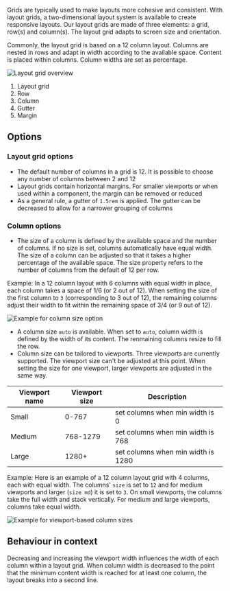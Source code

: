 Grids are typically used to make layouts more cohesive and consistent. With layout grids, a two-dimensional layout system is available to create responsive layouts. Our layout grids are made of three elements: a grid, row(s) and column(s). The layout grid adapts to screen size and orientation.

Commonly, the layout grid is based on a 12 column layout. Columns are nested in rows and adapt in width according to the available space. Content is placed within columns. Column widths are set as percentage.

![Layout grid overview](https://www.figma.com/file/wEptRgAezDU1z80Cn3eZ0o/iX-Pattern-Illustrations?type=design&node-id=800%3A2637&mode=design&t=R26qUrZCUTY2iIxG-1)
1. Layout grid
2. Row
3. Column
4. Gutter
5. Margin

## Options
### Layout grid options
- The default number of columns in a grid is 12. It is possible to choose any number of columns between 2 and 12
- Layout grids contain horizontal margins. For smaller viewports or when used within a component, the margin can be removed or reduced
- As a general rule, a gutter of ``1.5rem`` is applied. The gutter can be decreased to allow for a narrower grouping of columns

### Column options
- The size of a column is defined by the available space and the number of columns. If no size is set, columns automatically have equal width. The size of a column can be adjusted so that it takes a higher percentage of the available space. The size property refers to the number of columns from the default of 12 per row.

Example: In a 12 column layout with 6 columns with equal width in place, each column takes a space of 1/6 (or 2 out of 12). When setting the size of the first column to ``3`` (corresponding to 3 out of 12), the remaining columns adjust their width to fit within the remaining space of 3/4 (or 9 out of 12). 

![Example for column size option](https://www.figma.com/file/wEptRgAezDU1z80Cn3eZ0o/iX-Pattern-Illustrations?type=design&node-id=796%3A3&mode=design&t=R26qUrZCUTY2iIxG-1)

- A column size ``auto`` is available. When set to ``auto``, column width is defined by the width of its content. The renmaining columns resize to fill the row.
- Column size can be tailored to viewports. Three viewports are currently supported. The viewport size can't be adjusted at this point. When setting the size for one viewport, larger viewports are adjusted in the same way.

| Viewport name              | Viewport size                     | Description                                 |
| -------------------------- | --------------------------------- |-------------------------------------------- |
| Small                      | 0-767                             | set columns when min width is 0             |
| Medium                     | 768-1279                          | set columns when min width is 768           |
| Large                      | 1280+                             | set columns when min width is 1280          |

Example: Here is an example of a 12 column layout grid with 4 columns, each with equal width. The columns' ``size`` is set to ``12`` and for medium viewports and larger (``size md``) it is set to ``3``. On small viewports, the columns take the full width and stack vertically. For medium and large viewports, columns take equal width.

![Example for viewport-based column sizes](https://www.figma.com/file/wEptRgAezDU1z80Cn3eZ0o/iX-Pattern-Illustrations?type=design&node-id=800%3A23920&mode=design&t=R26qUrZCUTY2iIxG-1)


## Behaviour in context

Decreasing and increasing the viewport width influences the width of each column within a layout grid. When column width is decreased to the point that the minimum content width is reached for at least one column, the layout breaks into a second line. 

